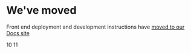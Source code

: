 # We've moved

Front end deployment and development instructions have
[moved to our Docs site](https://docs.flagsmith.com/deployment/locally-frontend)

10
11
